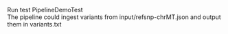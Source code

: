Run test PipelineDemoTest  
The pipeline could ingest variants from input/refsnp-chrMT.json and output them in variants.txt
  
